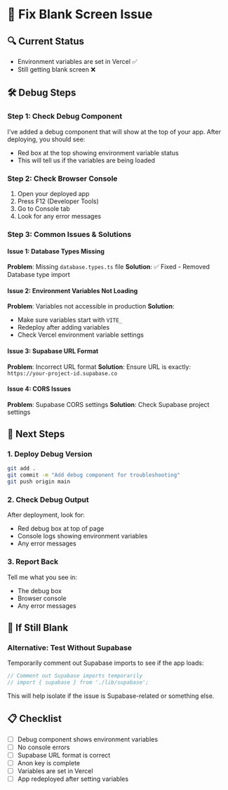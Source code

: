 # 🚨 Fix Blank Screen Issue

## 🔍 **Current Status**
- Environment variables are set in Vercel ✅
- Still getting blank screen ❌

## 🛠️ **Debug Steps**

### Step 1: Check Debug Component
I've added a debug component that will show at the top of your app. After deploying, you should see:
- Red box at the top showing environment variable status
- This will tell us if the variables are being loaded

### Step 2: Check Browser Console
1. Open your deployed app
2. Press F12 (Developer Tools)
3. Go to Console tab
4. Look for any error messages

### Step 3: Common Issues & Solutions

#### Issue 1: Database Types Missing
**Problem**: Missing `database.types.ts` file
**Solution**: ✅ Fixed - Removed Database type import

#### Issue 2: Environment Variables Not Loading
**Problem**: Variables not accessible in production
**Solution**: 
- Make sure variables start with `VITE_`
- Redeploy after adding variables
- Check Vercel environment variable settings

#### Issue 3: Supabase URL Format
**Problem**: Incorrect URL format
**Solution**: Ensure URL is exactly: `https://your-project-id.supabase.co`

#### Issue 4: CORS Issues
**Problem**: Supabase CORS settings
**Solution**: Check Supabase project settings

## 🔧 **Next Steps**

### 1. Deploy Debug Version
```bash
git add .
git commit -m "Add debug component for troubleshooting"
git push origin main
```

### 2. Check Debug Output
After deployment, look for:
- Red debug box at top of page
- Console logs showing environment variables
- Any error messages

### 3. Report Back
Tell me what you see in:
- The debug box
- Browser console
- Any error messages

## 🚨 **If Still Blank**

### Alternative: Test Without Supabase
Temporarily comment out Supabase imports to see if the app loads:

```typescript
// Comment out Supabase imports temporarily
// import { supabase } from './lib/supabase';
```

This will help isolate if the issue is Supabase-related or something else.

## 📋 **Checklist**

- [ ] Debug component shows environment variables
- [ ] No console errors
- [ ] Supabase URL format is correct
- [ ] Anon key is complete
- [ ] Variables are set in Vercel
- [ ] App redeployed after setting variables
